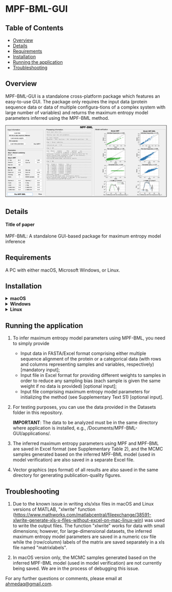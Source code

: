 # MPF-BML-GUI

## Table of Contents
*  [Overview](#overview)
*  [Details](#details)
*  [Requirements](#requirements)
*  [Installation](#installation)
*  [Running the application](#running-the-application)
*  [Troubleshooting](#troubleshooting)
<!-- *  [Acknowledgement](#acknowledgement) -->

## Overview
MPF-BML-GUI is a standalone cross-platform package which features an easy-to-use GUI. The package only requires the input data (protein sequence data or data of multiple configura-tions of a complex system with large number of variables) and returns the maximum entropy model parameters inferred using the MPF-BML method. 

![alt text][MPFBMLGUI]

[MPFBMLGUI]: https://github.com/ahmedaq/MPF-BML-GUI/blob/master/E2_fig_3.png "MPF_BML_GUI"

## Details
#### Title of paper
MPF-BML: A standalone GUI-based package for maximum entropy model inference
<!-- #### Authors
Ahmed A. Quadeer, Matthew R. McKay, and Raymond H. Y. Louie -->

## Requirements
A PC with either macOS, Microsoft Windows, or Linux.

## Installation
<details>
  <summary>
    <b> macOS </b>
  </summary> 
  
1.	Download the installer "MPF_BML_mcr.zip" from http://bit.ly/MPF_BML_v1_macOS (size: ~1.5 GB) and install the application by following the guidelines in the setup window as follows:
    * Make sure to install MPF-BML-GUI in any folder other than the “Applications” folder (e.g., you can create a new folder on your Desktop or in Documents folder). In this tutorial, we assume that you made a folder “MPF-BML-GUI” in your “Documents folder”. 
    * Do not change the default installation folder ("Applications") of MATLAB runtime libraries.
    * This will install MPF-BML-GUI as well as MATLAB runtime libraries (required to run the app). This procedure may take 2 – 3 minutes on a standard computer.

2.	Open terminal and go to /Documents/MPF-BML-GUI/applications/ directory and type the following command:
    ```
    ./run_MPF_BML.sh /Applications/MATLAB/MATLAB_Runtime/v93/
    ```
      This will open the GUI of the MPF-BML-GUI software.

</details>

<details>
  <summary>
    <b> Windows </b>
  </summary>
  
1.	Download the installer "MPF_BML_mcr" from http://bit.ly/MPF_BML_v1_Win (size: ~1 GB) and install the application by following the guidelines in the setup window as follows:
      * Make sure to install RocaNet in any folder other than the “Program Files” folder (e.g., you can create a new folder on your Desktop or in Documents folder). In this tutorial, we assume that you made a folder “MPF_BML_GUI” in your “Documents folder”.
      * Do not change the default installation folder (“Program Files”) of MATLAB runtime libraries. 
      * This will install MPF-BML-GUI as well as MATLAB runtime libraries (required to run the app). This procedure may take 2 – 3 minutes on a standard computer.

2.	Run the installed app by double clicking “MPF_BML_mcr.exe” located in your newly created folder (e.g.,\Documents\MPF_BML_GUI\application\). This will open the GUI of the MPF-BML-GUI software. 
    
    Note that antivirus programs, if installed, may block running the software. If this problem arises (noticed for example in the case of Avast and F-secure antivirus), add the program in trusted applications and then run it.
</details>

<details>
  <summary>
    <b> Linux </b>
  </summary>  

1.	Install the MPF-BML-GUI application as follows:
      * Download the installer "MPF_BML_mcr.install" from http://bit.ly/MPF_BML_v1_Linux (size: ~1.8 GB) to a directory on your computer. Here onwards, we assume that you download it in the "Documents" folder.
      * Open terminal and go to the "Documents" folder and type the following command (admin password on user's computer required): 
      ```
      sudo chmod +x MPF_BML_mcr.install
      ```
      * Go to the "Documents" folder, double click on the installer file “MPF_BML_mcr.install”, and follow the guidelines in the setup window.
      * Please make sure to install MPF-BML-GUI in any folder other than the system folders (e.g., you can create a new folder on your Desktop or in Documents folder). In this tutorial, we assume that you made a folder “MPF-BML-GUI” in your “Documents folder”.
      * Install MATLAB Runtime in the directory /Documents/MATLAB_Runtime/.
      * This will install MPF-BML-GUI as well as MATLAB runtime libraries (required to run the app). This procedure may take 2 – 3 minutes on a standard computer.

2.	To run the application, open terminal and go to the directory /Documents/MPF-BML-GUI/application/ and type the following command (admin password on user's computer required): 
      ```
      sudo ./run_MPF_BML.sh /home/UserName/Documents/MATLAB_Runtime/v94/
      ```
      where “UserName” is the name of the directory in which the Documents folder is located. This will open the GUI of the MPF-BML-GUI software.
  
</details>

## Running the application

1.	To infer maximum entropy model parameters using MPF-BML, you need to simply provide 
      * Input data in FASTA/Excel format comprising either multiple sequence alignment of the protein or a categorical data (with rows and columns representing samples and variables, respectively) [mandatory input]; 
      * Input file in Excel format for providing different weights to samples in order to reduce any sampling bias (each sample is given the same weight if no data is provided) [optional input];
      * Input file comprising maximum entropy model parameters for initializing the method (see Supplementary Text S1) [optional input].

2.	For testing purposes, you can use the data provided in the Datasets folder in this repository. 

    **IMPORTANT**: The data to be analyzed must be in the same directory where application is installed, e.g., /Documents/MPF-BML-GUI/applications/. 

3.	The inferred maximum entropy parameters using MPF and  MPF-BML are saved in Excel format (see Supplementary Table 2), and the MCMC samples generated based on the inferred MPF-BML model (used in model verification) are also saved in a separate Excel file.
    
4. Vector graphics (eps format) of all results are also saved in the same directory for generating publication-quality figures.

<!-- 
## Acknowledgement

I would like to thank Neelkanth Kundu, Laureano Moreno Pozas, Muhammad Saqib Sohail, Syed Muhammad Umer Abdullah, Syed Faraz Ahmed, and Syed Awais Wahab Shah for providing useful comments/feedback and assisting in testing of RocaNet.
-->

## Troubleshooting

1. Due to the known issue in writing xls/xlsx files in macOS and Linux versions of MATLAB, "xlwrite" function (https://www.mathworks.com/matlabcentral/fileexchange/38591-xlwrite-generate-xls-x-files-without-excel-on-mac-linux-win) was used to write the output files. The function "xlwrite" works for data with small dimensions; however, for large-dimensional datasets, the inferred maximum entropy model parameters are saved in a numeric csv file while the (row/column) labels of the matrix are saved separately in a xls file named "matrixlabels".

2. In macOS version only, the MCMC samples generated based on the inferred MPF-BML model (used in model verification) are not currently being saved. We are in the process of debugging this issue.


For any further questions or comments, please email at ahmedaq@gmail.com. 
